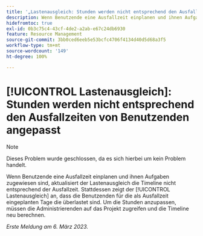 ```yaml
---
title: '„Lastenausgleich: Stunden werden nicht entsprechend den Ausfallzeiten von Benutzenden angepasst“'
description: Wenn Benutzende eine Ausfallzeit einplanen und ihnen Aufgaben zugewiesen sind, aktualisiert der Lastenausgleich die Timeline nicht entsprechend der Ausfallzeit. Stattdessen zeigt der Lastenausgleich an, dass die Benutzenden für die als Ausfallzeit eingeplanten Tage überlastet sind. Um die Stunden anzupassen, müssen die Administrierenden auf das Projekt zugreifen und die Timeline neu berechnen.
hidefromtoc: true
exl-id: 0b3c75c4-43cf-4de2-a2ab-e67c24db6930
feature: Resource Management
source-git-commit: 3bb0ced6eeb5e53bcfc4706f4134d40d5d68a3f5
workflow-type: tm+mt
source-wordcount: '149'
ht-degree: 100%

---
```


# [!UICONTROL Lastenausgleich]: Stunden werden nicht entsprechend den Ausfallzeiten von Benutzenden angepasst

>[!NOTE]
>
>Dieses Problem wurde geschlossen, da es sich hierbei um kein Problem handelt.

Wenn Benutzende eine Ausfallzeit einplanen und ihnen Aufgaben zugewiesen sind, aktualisiert der Lastenausgleich die Timeline nicht entsprechend der Ausfallzeit. Stattdessen zeigt der [!UICONTROL Lastenausgleich] an, dass die Benutzenden für die als Ausfallzeit eingeplanten Tage die überlastet sind. Um die Stunden anzupassen, müssen die Administrierenden auf das Projekt zugreifen und die Timeline neu berechnen.

_Erste Meldung am 6. März 2023._
